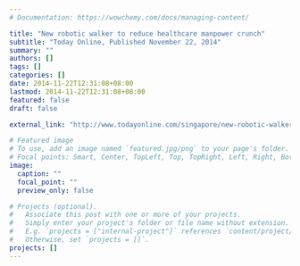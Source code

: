 ```yaml
---
# Documentation: https://wowchemy.com/docs/managing-content/

title: "New robotic walker to reduce healthcare manpower crunch"
subtitle: "Today Online, Published November 22, 2014"
summary: ""
authors: []
tags: []
categories: []
date: 2014-11-22T12:31:08+08:00
lastmod: 2014-11-22T12:31:08+08:00
featured: false
draft: false

external_link: "http://www.todayonline.com/singapore/new-robotic-walker-reduce-healthcare-manpower-crunch"

# Featured image
# To use, add an image named `featured.jpg/png` to your page's folder.
# Focal points: Smart, Center, TopLeft, Top, TopRight, Left, Right, BottomLeft, Bottom, BottomRight.
image:
  caption: ""
  focal_point: ""
  preview_only: false

# Projects (optional).
#   Associate this post with one or more of your projects.
#   Simply enter your project's folder or file name without extension.
#   E.g. `projects = ["internal-project"]` references `content/project/deep-learning/index.md`.
#   Otherwise, set `projects = []`.
projects: []
---
```

